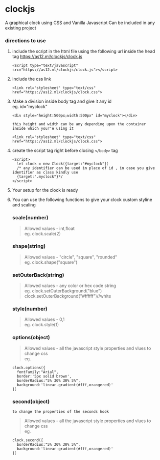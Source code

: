 # clockjs
A graphical clock using CSS and Vanilla Javascript
Can be included in any existing project

### directions to use

1. include the script in the html file using the following url inside the head tag 
  https://as12.ml/clockjs/clock.js
  
    `<script type="text/javascript" src="https://as12.ml/clockjs/clock.js"></script>`
2. include the css link

    `<link rel="stylesheet" type="text/css" href="https://as12.ml/clockjs/clock.css">`
2. Make a division inside body tag and give it any id<br>
    eg. id="myclock"<br>
    ```
    <div style="height:500px;width:500px" id="myclock"></div>
    ```
    
    `this height and width can be any depending upon the container inside which your'e using it`

    `<link rel="stylesheet" type="text/css" href="https://as12.ml/clockjs/clock.css">`
3. create the script tag right before closing `</body>` tag

    ```
    <script>
      let clock = new Clock({target:"#myclock"})
      /* any identifier can be used in place of id , in case you give identifier as class kindly use
      {target:".myclock"}*/
    </script>
    ```
 4. Your setup for the clock is ready
 5. You can use the following functions to give your clock custom styline and scaling
    ### scale(number)
    > Allowed values - int,float<br>
      eg. clock.scale(2)
    ### shape(string)
    > Allowed values - "circle", "square", "rounded"<br>
      eg. clock.shape("square")
    ### setOuterBack(string)
    > Allowed values - any color or hex code string <br>
      eg. clock.setOuterBackground("blue")
          clock.setOuterBackground("#ffffff")//white
    ### style(number)
    > Allowed values - 0,1<br>
      eg. clock.style(1)
    ### options(object)
    > Allowed values - all the javascript style properties and vlues to change css<br>
      eg. 
      ```
      clock.options({
        fontFamily:"Arial",
        border:'5px solid brown',
        borderRadius:"5% 30% 30% 5%",
        background:'linear-gradient(#fff,orangered)'
      })
      ```
      
      ### second(object)
      `to change the properties of the seconds hook`
    > Allowed values - all the javascript style properties and vlues to change css<br>
      eg. 
      ```
      clock.second({
        borderRadius:"5% 30% 30% 5%",
        background:'linear-gradient(#fff,orangered)'
      })
      ```

